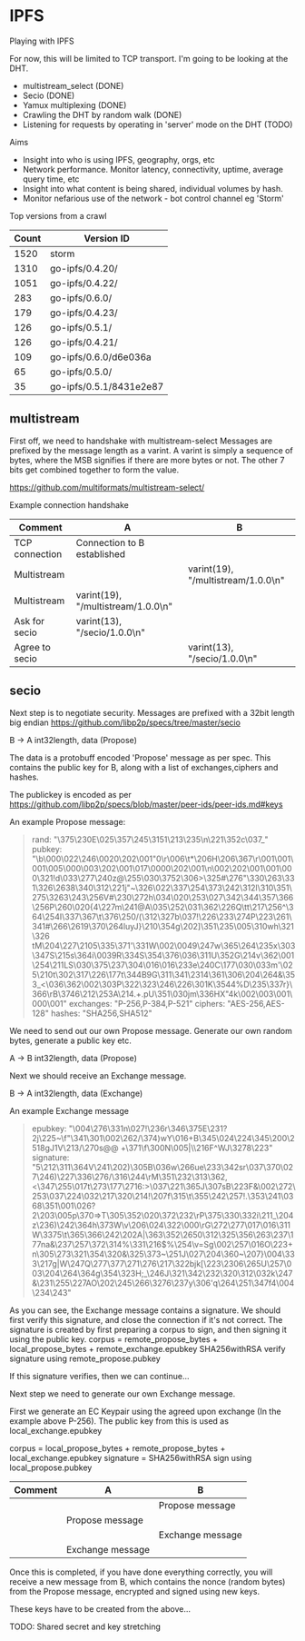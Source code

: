 # IPFS
Playing with IPFS

For now, this will be limited to TCP transport. I'm going to be looking at the DHT.

* multistream_select (DONE)
* Secio (DONE)
* Yamux multiplexing (DONE)
* Crawling the DHT by random walk (DONE)
* Listening for requests by operating in 'server' mode on the DHT (TODO)

Aims
 * Insight into who is using IPFS, geography, orgs, etc
 * Network performance. Monitor latency, connectivity, uptime, average query time, etc
 * Insight into what content is being shared, individual volumes by hash.
 * Monitor nefarious use of the network - bot control channel eg 'Storm'

Top versions from a crawl

| Count | Version ID                 |
| ----- | -------------------------- |
|  1520 | storm                      |
|  1310 | go-ipfs/0.4.20/            |
|  1051 | go-ipfs/0.4.22/            |
|   283 | go-ipfs/0.6.0/             |
|   179 | go-ipfs/0.4.23/            |
|   126 | go-ipfs/0.5.1/             |
|   126 | go-ipfs/0.4.21/            |
|   109 | go-ipfs/0.6.0/d6e036a      |
|    65 | go-ipfs/0.5.0/             |
|    35 | go-ipfs/0.5.1/8431e2e87    |


## multistream
    
First off, we need to handshake with multistream-select
Messages are prefixed by the message length as a varint.
A varint is simply a sequence of bytes, where the MSB signifies if there are more bytes or not. The other 7 bits get combined together to form the value.
    
https://github.com/multiformats/multistream-select/
    
Example connection handshake
    
| Comment               | A                                     | B                                     |
| --------------------- | ------------------------------------- | ------------------------------------- |
| TCP connection        | Connection to B established           |                                       |
| Multistream           |                                       | varint(19), "/multistream/1.0.0\n"    |
| Multistream           | varint(19), "/multistream/1.0.0\n"    |                                       |
| Ask for secio         | varint(13), "/secio/1.0.0\n"          |                                       |
| Agree to secio        |                                       | varint(13), "/secio/1.0.0\n"          |
    
## secio
    
Next step is to negotiate security.
Messages are prefixed with a 32bit length big endian
https://github.com/libp2p/specs/tree/master/secio
    
B -> A  int32length, data (Propose)
    
The data is a protobuff encoded 'Propose' message as per spec. This contains the public key for B, along with a list of exchanges,ciphers and hashes.

The publickey is encoded as per https://github.com/libp2p/specs/blob/master/peer-ids/peer-ids.md#keys
    
An example Propose message:
> rand: "\375\230E\025\357\245\3151\213\235\n\221\352c\037_"
> pubkey: "\b\000\022\246\0020\202\001\"0\r\006\t*\206H\206\367\r\001\001\001\005\000\003\202\001\017\0000\202\001\n\002\202\001\001\000\321!d\033\277\240z@\255\030\3752\306>\325#\276\"\330\263\331\326\2638\340\312\221j\"~\326\022\337\254\373\242\312l\310\351\275\3263\243\256V#\230\272h\034\020\253\027\342\344\357\366\256P\260\020{4\227m\241@A\035\252\031\362\226Q\tt\217\256^\364\254I\337\367\t\376\250/(\312\327b\037!\226\233\274P\223\261\341#\266\2619\370\264luyJ}\210\354g\202]\351\235\005\310wh\321\326 tM\204\227\2105\335\371\'\331W\002\0049\247w\365\264\235x\303\347S\215s\364i\0039R\334S\354\376\036\311U\352G\214v\362\001\254\211LS\030\375\237\304\016\016\233e\240C\177\030\033m\'\025\210t\302\317\226\177t\344B9G\311\341\2314\361\306\204\264&\353_<\036\362\002\303P\322\323\246\226\301K\3544%D\235\337r}\366\rB\3746\212\253A\214.+.pU\351\030jm\336HX\"4k\002\003\001\000\001"
> exchanges: "P-256,P-384,P-521"
> ciphers: "AES-256,AES-128"
> hashes: "SHA256,SHA512"

We need to send out our own Propose message. Generate our own random bytes, generate a public key etc.
    
A -> B  int32length, data (Propose)

Next we should receive an Exchange message.
    
B -> A  int32length, data (Exchange)
    
An example Exchange message
>    epubkey: "\004\276\331n\027!\236r\346\375E\231?2j\225~\f\"\341\301\002\262/\374)wY\016+B\345\024\224\345\200\2518gJ1V\213/\270s@@ +\371\f\300N\005|\\\216F^WJ\3278\223"
>    signature: "5\212\311\364V\241\202)\305B\036w\266ue\233\342sr\037\370\027\246)\227\336\276/\316\244\rM\351\232\313\362,<\347\255\017t\273\177\2716:>\037\221\365J\307sB\223F&\002\272\253\037\224\032\217\320\214!\207f\315\t\355\242\257!.\353\241\0368\351\001\026?2\203\005p\370=>T\305\352\020\372\232\rP\375\330\332i\211_\204z\236)\242\364h\373W\v\206\024\322\000\rG\272\277\017\016\311W\3375\t\365\366\242\202A|\363\352\2650\312\325\356\263\237\177na&\237\257\372\314%\331\216$%\254\v=Sg\002\257\016O\223+n\305\273\321\354\320&\325\373~\251J\027\204\360~\207}\004\333\217g|W\247Q\277\377\271\276\217\322bjk[\223\2306\265U\257\003\204\264\364g\354\323H;_\246J\321\342\232\320\312\032k\247&\231\255\227AO\202\245\266\3276\237y\306\'q\264\251\347f4\004\234\243"

As you can see, the Exchange message contains a signature. We should first verify this signature, and close the connection if it's not correct.
The signature is created by first preparing a corpus to sign, and then signing it using the public key.
corpus = remote_propose_bytes + local_propose_bytes + remote_exchange.epubkey
SHA256withRSA verify signature using remote_propose.pubkey
    
If this signature verifies, then we can continue...
    
Next step we need to generate our own Exchange message.
    
First we generate an EC Keypair using the agreed upon exchange (In the example above P-256).
The public key from this is used as local_exchange.epubkey
    
corpus = local_propose_bytes + remote_propose_bytes + local_exchange.epubkey
signature = SHA256withRSA sign using local_propose.pubkey
    
| Comment               | A                                     | B                                     |
| --------------------- | ------------------------------------- | ------------------------------------- |
|                       |                                       | Propose message                       |
|                       | Propose message                       |                                       |
|                       |                                       | Exchange message                      |
|                       | Exchange message                      |                                       |

Once this is completed, if you have done everything correctly, you will receive a new message from B, which contains the nonce (random bytes) from the Propose message, encrypted and signed using new keys.
    
These keys have to be created from the above...
    
TODO: Shared secret and key stretching
